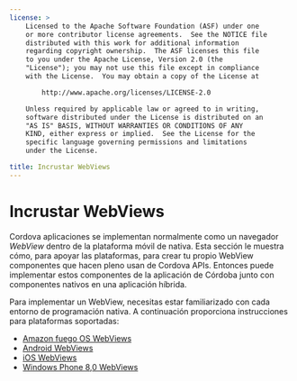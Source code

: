 ```yaml
---
license: >
    Licensed to the Apache Software Foundation (ASF) under one
    or more contributor license agreements.  See the NOTICE file
    distributed with this work for additional information
    regarding copyright ownership.  The ASF licenses this file
    to you under the Apache License, Version 2.0 (the
    "License"); you may not use this file except in compliance
    with the License.  You may obtain a copy of the License at

        http://www.apache.org/licenses/LICENSE-2.0

    Unless required by applicable law or agreed to in writing,
    software distributed under the License is distributed on an
    "AS IS" BASIS, WITHOUT WARRANTIES OR CONDITIONS OF ANY
    KIND, either express or implied.  See the License for the
    specific language governing permissions and limitations
    under the License.

title: Incrustar WebViews
---
```


# Incrustar WebViews

Cordova aplicaciones se implementan normalmente como un navegador *WebView* dentro de la plataforma móvil de nativa. Esta sección le muestra cómo, para apoyar las plataformas, para crear tu propio WebView componentes que hacen pleno usan de Cordova APIs. Entonces puede implementar estos componentes de la aplicación de Córdoba junto con componentes nativos en una aplicación híbrida.

Para implementar un WebView, necesitas estar familiarizado con cada entorno de programación nativa. A continuación proporciona instrucciones para plataformas soportadas:

*   [Amazon fuego OS WebViews](../../platforms/amazonfireos/webview.html)
*   [Android WebViews](../../platforms/android/webview.html)
*   [iOS WebViews](../../platforms/ios/webview.html)
*   [Windows Phone 8,0 WebViews](../../platforms/wp8/webview.html)
